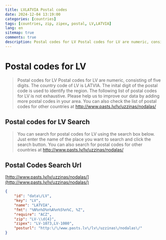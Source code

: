 ```yaml
---
title: LVLATVIA Postal codes 
date: 2024-12-04 13:19:00
categories: [countries]
tags: [countries, zip, zipex, postal, LV,LATVIA]
lang: en
sitemap: true
comments: true
description: Postal codes for LV Postal codes for LV are numeric, consisting of five digits. The country code of LV is LATVIA. The inital digit of the postal code is used to identify the region. The following list of postal codes for LV is not exhaustive. Please help us to improve our data by adding more postal codes in your area. You can also check the list of postal codes for other countries at http://www.pasts.lv/lv/uzzinas/nodalas/
---
```


# Postal codes for LV
> Postal codes for LV Postal codes for LV are numeric, consisting of five digits. The country code of LV is LATVIA. The inital digit of the postal code is used to identify the region. The following list of postal codes for LV is not exhaustive. Please help us to improve our data by adding more postal codes in your area. You can also check the list of postal codes for other countries at http://www.pasts.lv/lv/uzzinas/nodalas/

## Postal codes for LV Search 
> You can search for postal codes for LV using the search box below. Just enter the name of the place you want to search and click the search button. You can also search for postal codes for other countries at http://www.pasts.lv/lv/uzzinas/nodalas/

## Postal Codes Search Url

[http://www.pasts.lv/lv/uzzinas/nodalas/](http://www.pasts.lv/lv/uzzinas/nodalas/)
```json
{
    "id": "data\/LV",
    "key": "LV",
    "name": "LATVIA",
    "fmt": "%N%n%O%n%A%n%S%n%C, %Z",
    "require": "ACZ",
    "zip": "LV-\\d{4}",
    "zipex": "LV-1073,LV-1000",
    "posturl": "http:\/\/www.pasts.lv\/lv\/uzzinas\/nodalas\/"
}
```
